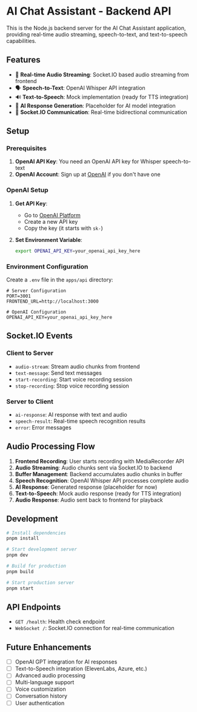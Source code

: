 # AI Chat Assistant - Backend API

This is the Node.js backend server for the AI Chat Assistant application, providing real-time audio streaming, speech-to-text, and text-to-speech capabilities.

## Features

- 🎤 **Real-time Audio Streaming**: Socket.IO based audio streaming from frontend
- 🗣️ **Speech-to-Text**: OpenAI Whisper API integration
- 🔊 **Text-to-Speech**: Mock implementation (ready for TTS integration)
- 🤖 **AI Response Generation**: Placeholder for AI model integration
- 📡 **Socket.IO Communication**: Real-time bidirectional communication

## Setup

### Prerequisites

1. **OpenAI API Key**: You need an OpenAI API key for Whisper speech-to-text
2. **OpenAI Account**: Sign up at [OpenAI](https://platform.openai.com/) if you don't have one

### OpenAI Setup

1. **Get API Key**:
   - Go to [OpenAI Platform](https://platform.openai.com/api-keys)
   - Create a new API key
   - Copy the key (it starts with `sk-`)

2. **Set Environment Variable**:
   ```bash
   export OPENAI_API_KEY=your_openai_api_key_here
   ```

### Environment Configuration

Create a `.env` file in the `apps/api` directory:

```env
# Server Configuration
PORT=3001
FRONTEND_URL=http://localhost:3000

# OpenAI Configuration
OPENAI_API_KEY=your_openai_api_key_here
```

## Socket.IO Events

### Client to Server

- `audio-stream`: Stream audio chunks from frontend
- `text-message`: Send text messages
- `start-recording`: Start voice recording session
- `stop-recording`: Stop voice recording session

### Server to Client

- `ai-response`: AI response with text and audio
- `speech-result`: Real-time speech recognition results
- `error`: Error messages

## Audio Processing Flow

1. **Frontend Recording**: User starts recording with MediaRecorder API
2. **Audio Streaming**: Audio chunks sent via Socket.IO to backend
3. **Buffer Management**: Backend accumulates audio chunks in buffer
4. **Speech Recognition**: OpenAI Whisper API processes complete audio
5. **AI Response**: Generated response (placeholder for now)
6. **Text-to-Speech**: Mock audio response (ready for TTS integration)
7. **Audio Response**: Audio sent back to frontend for playback

## Development

```bash
# Install dependencies
pnpm install

# Start development server
pnpm dev

# Build for production
pnpm build

# Start production server
pnpm start
```

## API Endpoints

- `GET /health`: Health check endpoint
- `WebSocket /`: Socket.IO connection for real-time communication

## Future Enhancements

- [ ] OpenAI GPT integration for AI responses
- [ ] Text-to-Speech integration (ElevenLabs, Azure, etc.)
- [ ] Advanced audio processing
- [ ] Multi-language support
- [ ] Voice customization
- [ ] Conversation history
- [ ] User authentication

